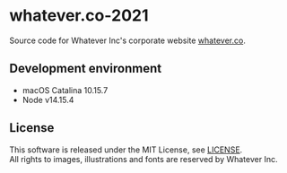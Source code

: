 # whatever.co-2021

Source code for Whatever Inc's corporate website [whatever.co](https://whatever.co/).

## Development environment

- macOS Catalina 10.15.7
- Node v14.15.4

## License

This software is released under the MIT License, see [LICENSE](https://github.com/Whatever-Inc/whatever.co-2021/blob/main/LICENSE).\
All rights to images, illustrations and fonts are reserved by Whatever Inc.
